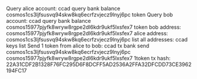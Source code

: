 Query alice account: ccad query bank balance cosmos1cs3ljfsusvq94skw8kq6ecrfzvjecz9lnyj6pc token
Query bob account: ccad query bank balance cosmos15977pjyfk8wryw8rgpe2dl6kdr9ukf5lxsfex7 token
bob address: cosmos15977pjyfk8wryw8rgpe2dl6kdr9ukf5lxsfex7
alice address: cosmos1cs3ljfsusvq94skw8kq6ecrfzvjecz9lnyj6pc
list all addresses: ccad keys list
Send 1 token from alice to bob: ccad tx bank send cosmos1cs3ljfsusvq94skw8kq6ecrfzvjecz9lnyj6pc cosmos15977pjyfk8wryw8rgpe2dl6kdr9ukf5lxsfex7 1token
tx hash: 22A31CDF2B1328F76FC295D6F8DCFF5AD2536A2FFA32DFCDD73CE3962194FC17

